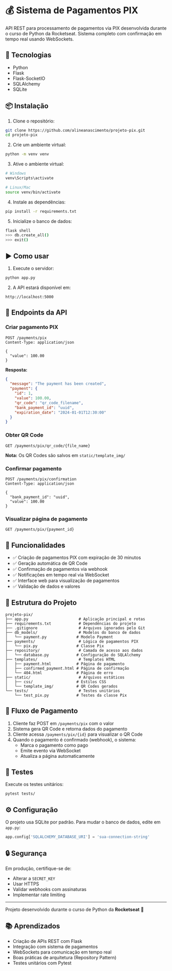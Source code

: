 # 💰 Sistema de Pagamentos PIX

API REST para processamento de pagamentos via PIX desenvolvida durante o curso de Python da Rocketseat. Sistema completo com confirmação em tempo real usando WebSockets.

## 🚀 Tecnologias

- Python
- Flask
- Flask-SocketIO
- SQLAlchemy
- SQLite

## 📦 Instalação

1. Clone o repositório:
```bash
git clone https://github.com/alineanascimento/projeto-pix.git
cd projeto-pix
```

2. Crie um ambiente virtual:
```bash
python -m venv venv
```

3. Ative o ambiente virtual:
```bash
# Windows
venv\Scripts\activate

# Linux/Mac
source venv/bin/activate
```

4. Instale as dependências:
```bash
pip install -r requirements.txt
```

5. Inicialize o banco de dados:
```bash
flask shell
>>> db.create_all()
>>> exit()
```

## ▶️ Como usar

1. Execute o servidor:
```bash
python app.py
```

2. A API estará disponível em:
```
http://localhost:5000
```

## 📡 Endpoints da API

### Criar pagamento PIX
```http
POST /payments/pix
Content-Type: application/json

{
  "value": 100.00
}
```

**Resposta:**
```json
{
  "message": "The payment has been created",
  "payment": {
    "id": 1,
    "value": 100.00,
    "qr_code": "qr_code_filename",
    "bank_payment_id": "uuid",
    "expiration_date": "2024-01-01T12:30:00"
  }
}
```

### Obter QR Code
```http
GET /payments/pix/qr_code/{file_name}
```

**Nota:** Os QR Codes são salvos em `static/template_img/`

### Confirmar pagamento
```http
POST /payments/pix/confirmation
Content-Type: application/json

{
  "bank_payment_id": "uuid",
  "value": 100.00
}
```

### Visualizar página de pagamento
```http
GET /payments/pix/{payment_id}
```

## 🎯 Funcionalidades

- ✅ Criação de pagamentos PIX com expiração de 30 minutos
- ✅ Geração automática de QR Code
- ✅ Confirmação de pagamentos via webhook
- ✅ Notificações em tempo real via WebSocket
- ✅ Interface web para visualização de pagamentos
- ✅ Validação de dados e valores

## 📁 Estrutura do Projeto

```
projeto-pix/
├── app.py                      # Aplicação principal e rotas
├── requirements.txt            # Dependências do projeto
├── .gitignore                  # Arquivos ignorados pelo Git
├── db_models/                  # Modelos do banco de dados
│   └── payment.py             # Modelo Payment
├── payments/                   # Lógica de pagamentos PIX
│   └── pix.py                 # Classe Pix
├── repository/                 # Camada de acesso aos dados
│   └── database.py            # Configuração do SQLAlchemy
├── templates/                  # Templates HTML
│   ├── payment.html           # Página de pagamento
│   ├── confirmed_payment.html # Página de confirmação
│   └── 404.html               # Página de erro
├── static/                     # Arquivos estáticos
│   ├── css/                   # Estilos CSS
│   └── template_img/          # QR Codes gerados
└── tests/                      # Testes unitários
    └── test_pix.py            # Testes da classe Pix
```

## 🔄 Fluxo de Pagamento

1. Cliente faz POST em `/payments/pix` com o valor
2. Sistema gera QR Code e retorna dados do pagamento
3. Cliente acessa `/payments/pix/{id}` para visualizar o QR Code
4. Quando o pagamento é confirmado (webhook), o sistema:
   - Marca o pagamento como pago
   - Emite evento via WebSocket
   - Atualiza a página automaticamente

## 🧪 Testes

Execute os testes unitários:
```bash
pytest tests/
```

## ⚙️ Configuração

O projeto usa SQLite por padrão. Para mudar o banco de dados, edite em `app.py`:

```python
app.config['SQLALCHEMY_DATABASE_URI'] = 'sua-connection-string'
```

## 🔒 Segurança

Em produção, certifique-se de:
- Alterar a `SECRET_KEY`
- Usar HTTPS
- Validar webhooks com assinaturas
- Implementar rate limiting

---

Projeto desenvolvido durante o curso de Python da **Rocketseat** 🚀

## 📚 Aprendizados

- Criação de APIs REST com Flask
- Integração com sistema de pagamentos
- WebSockets para comunicação em tempo real
- Boas práticas de arquitetura (Repository Pattern)
- Testes unitários com Pytest
